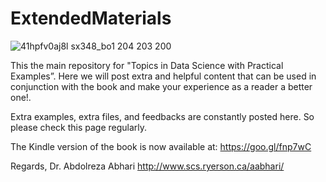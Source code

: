# ExtendedMaterials

![41hpfv0aj8l _sx348_bo1 204 203 200_](https://user-images.githubusercontent.com/43890969/46558514-5b3d8c80-c8bb-11e8-8078-51ac93065297.jpg)


This the main repository for "Topics in Data Science with Practical Examples”.
Here we will post extra and helpful content that can be used in conjunction with the book and make your experience as a reader a better one!. 

Extra examples, extra files, and feedbacks are constantly posted here. So please check this page regularly. 

The Kindle version of the book is now available at:  https://goo.gl/fnp7wC

Regards,
Dr. Abdolreza Abhari
http://www.scs.ryerson.ca/aabhari/

